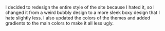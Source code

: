 I decided to redesign the entire style of the site because I hated it, so I changed it from a weird bubbly design to a more sleek boxy design that I hate slightly less. I also updated the colors of the themes and added gradients to the main colors to make it all less ugly.
